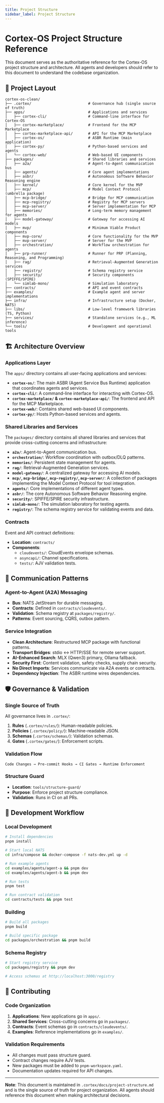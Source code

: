 ```yaml
---
title: Project Structure
sidebar_label: Project Structure
---
```


# Cortex-OS Project Structure Reference

This document serves as the authoritative reference for the Cortex-OS project structure and architecture. All agents and developers should refer to this document to understand the codebase organization.

## 📁 Project Layout

```text
cortex-os-clean/
├── .cortex/                          # Governance hub (single source of truth)
├── apps/                             # Applications and services
│   ├── cortex-cli/                   # Command-line interface for Cortex-OS
│   ├── cortex-marketplace/           # Frontend for the MCP Marketplace
│   ├── cortex-marketplace-api/       # API for the MCP Marketplace
│   ├── cortex-os/                    # ASBR Runtime (main application)
│   ├── cortex-py/                    # Python-based services and agents
│   └── cortex-web/                   # Web-based UI components
├── packages/                         # Shared libraries and services
│   ├── a2a/                          # Agent-to-Agent communication bus
│   ├── agents/                       # Core agent implementations
│   ├── asbr/                         # Autonomous Software Behavior Reasoning engine
│   ├── kernel/                       # Core kernel for the MVP
│   ├── mcp/                          # Model Context Protocol (umbrella package)
│   ├── mcp-bridge/                   # Bridge for MCP communication
│   ├── mcp-registry/                 # Registry for MCP servers
│   ├── mcp-server/                   # Server implementation for MCP
│   ├── memories/                     # Long-term memory management for agents
│   ├── model-gateway/                # Gateway for accessing AI models
│   ├── mvp/                          # Minimum Viable Product components
│   ├── mvp-core/                     # Core functionality for the MVP
│   ├── mvp-server/                   # Server for the MVP
│   ├── orchestration/                # Workflow orchestration for agents
│   ├── prp-runner/                   # Runner for PRP (Planning, Reasoning, and Programming)
│   ├── rag/                          # Retrieval-Augmented Generation services
│   ├── registry/                     # Schema registry service
│   ├── security/                     # Security components (SPIFFE/SPIRE)
│   └── simlab-mono/                  # Simulation laboratory
├── contracts/                        # API and event contracts
├── examples/                         # Example agent and server implementations
├── infra/                            # Infrastructure setup (Docker, NATS)
├── libs/                             # Low-level framework libraries (TS, Python)
├── services/                         # Standalone services (e.g., ML inference)
└── tools/                            # Development and operational tools
```

## 🏗️ Architecture Overview

### Applications Layer

The `apps/` directory contains all user-facing applications and services:

- **`cortex-os/`**: The main ASBR (Agent Service Bus Runtime) application that coordinates agents and services.
- **`cortex-cli/`**: A command-line interface for interacting with Cortex-OS.
- **`cortex-marketplace/` & `cortex-marketplace-api/`**: The frontend and API for the MCP Marketplace.
- **`cortex-web/`**: Contains shared web-based UI components.
- **`cortex-py/`**: Hosts Python-based services and agents.

### Shared Libraries and Services

The `packages/` directory contains all shared libraries and services that provide cross-cutting concerns and infrastructure:

- **`a2a/`**: Agent-to-Agent communication bus.
- **`orchestration/`**: Workflow coordination with outbox/DLQ patterns.
- **`memories/`**: Persistent state management for agents.
- **`rag/`**: Retrieval-Augmented Generation services.
- **`model-gateway/`**: A centralized gateway for accessing AI models.
- **`mcp/`, `mcp-bridge/`, `mcp-registry/`, `mcp-server/`**: A collection of packages implementing the Model Context Protocol for tool integration.
- **`agents/`**: Core implementations of different agent types.
- **`asbr/`**: The core Autonomous Software Behavior Reasoning engine.
- **`security/`**: SPIFFE/SPIRE security infrastructure.
- **`simlab-mono/`**: The simulation laboratory for testing agents.
- **`registry/`**: The schema registry service for validating events and data.

### Contracts

Event and API contract definitions:

- **Location**: `contracts/`
- **Components**:
  - `cloudevents/`: CloudEvents envelope schemas.
  - `asyncapi/`: Channel specifications.
  - `tests/`: AJV validation tests.

## 🔄 Communication Patterns

### Agent-to-Agent (A2A) Messaging

- **Bus**: NATS JetStream for durable messaging.
- **Contracts**: Defined in `contracts/cloudevents/`.
- **Validation**: Schema registry at `packages/registry/`.
- **Patterns**: Event sourcing, CQRS, outbox pattern.

### Service Integration

- **Clean Architecture**: Restructured MCP package with functional patterns.
- **Transport Bridges**: stdio ↔ HTTP/SSE for remote server support.
- **AI-Enhanced Search**: MLX (Qwen3) primary, Ollama fallback.
- **Security First**: Content validation, safety checks, supply chain security.
- **No Direct Imports**: Services communicate via A2A events or contracts.
- **Dependency Injection**: The ASBR runtime wires dependencies.

## 🛡️ Governance & Validation

### Single Source of Truth

All governance lives in `.cortex/`:

1. **Rules** (`.cortex/rules/`): Human-readable policies.
2. **Policies** (`.cortex/policy/`): Machine-readable JSON.
3. **Schemas** (`.cortex/schemas/`): Validation schemas.
4. **Gates** (`.cortex/gates/`): Enforcement scripts.

### Validation Flow

```text
Code Changes → Pre-commit Hooks → CI Gates → Runtime Enforcement
```

### Structure Guard

- **Location**: `tools/structure-guard/`
- **Purpose**: Enforce project structure compliance.
- **Validation**: Runs in CI on all PRs.

## 🚀 Development Workflow

### Local Development

```bash
# Install dependencies
pnpm install

# Start local NATS
cd infra/compose && docker-compose -f nats-dev.yml up -d

# Run example agents
cd examples/agents/agent-a && pnpm dev
cd examples/agents/agent-b && pnpm dev

# Run tests
pnpm test

# Run contract validation
cd contracts/tests && pnpm test
```

### Building

```bash
# Build all packages
pnpm build

# Build specific package
cd packages/orchestration && pnpm build
```

### Schema Registry

```bash
# Start registry service
cd packages/registry && pnpm dev

# Access schemas at http://localhost:3000/registry
```

## 🤝 Contributing

### Code Organization

1. **Applications**: New applications go in `apps/`.
2. **Shared Services**: Cross-cutting concerns go in `packages/`.
3. **Contracts**: Event schemas go in `contracts/cloudevents/`.
4. **Examples**: Reference implementations go in `examples/`.

### Validation Requirements

- All changes must pass structure guard.
- Contract changes require AJV tests.
- New packages must be added to `pnpm-workspace.yaml`.
- Documentation updates required for API changes.

---

**Note**: This document is maintained in `.cortex/docs/project-structure.md` and is the single source of truth for project organization. All agents should reference this document when making architectural decisions.
